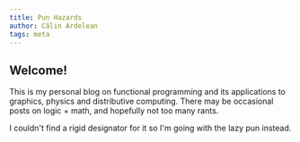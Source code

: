 ```yaml
---
title: Pun Hazards
author: Călin Ardelean
tags: meta
---
```


Welcome!
---

This is my personal blog on functional programming and its applications
to graphics, physics and distributive computing.
There may be occasional posts on logic + math, and hopefully not too many rants.

I couldn't find a rigid designator for it so I'm going with the lazy pun instead.
